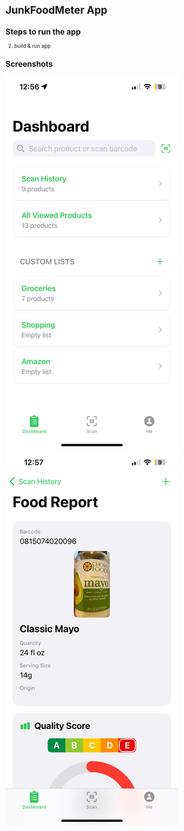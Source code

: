 # JunkFoodMeter App

## Steps to run the app
2) build & run app 

## Screenshots
![Screenshot1](/Screenshots/Screenshot_1.png)
![Screenshot2](/Screenshots/Screenshot_2.png)
